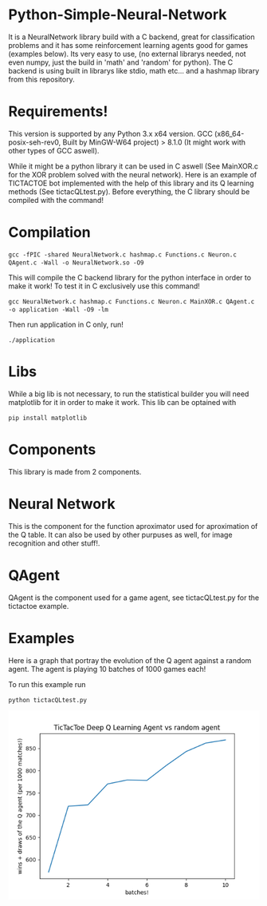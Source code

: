 # Python-Simple-Neural-Network
It is a NeuralNetwork library build with a C backend, great for classification problems and it has some reinforcement learning agents good for games (examples below).
Its very easy to use, (no external librarys needed, not even numpy, just the build in 'math' and 'random' for python).
The C backend is using built in librarys like stdio, math etc... and a hashmap library from this repository.

# Requirements!
This version is supported by any Python 3.x x64 version.
GCC (x86_64-posix-seh-rev0, Built by MinGW-W64 project) > 8.1.0 (It might work with other types of GCC aswell).

While it might be a python library it can be used in C aswell (See MainXOR.c for the XOR problem solved with the neural network).
Here is an example of TICTACTOE bot implemented with the help of this library and its Q learning methods (See tictacQLtest.py).
Before everything, the C library should be compiled with the command!

# Compilation

    gcc -fPIC -shared NeuralNetwork.c hashmap.c Functions.c Neuron.c QAgent.c -Wall -o NeuralNetwork.so -O9

This will compile the C backend library for the python interface in order to make it work!
To test it in C exclusively use this command!

    gcc NeuralNetwork.c hashmap.c Functions.c Neuron.c MainXOR.c QAgent.c -o application -Wall -O9 -lm

Then run application in C only, run!

    ./application

# Libs
While a big lib is not necessary, to run the statistical builder you will need matplotlib for it in order to make it work.
This lib can be optained with

    pip install matplotlib

# Components
This library is made from 2 components.
# Neural Network
This is the component for the function aproximator used for aproximation of the Q table.
It can also be used by other purpuses as well, for image recognition and other stuff!.
# QAgent
QAgent is the component used for a game agent, see tictacQLtest.py for the tictactoe example.

# Examples
Here is a graph that portray the evolution of the Q agent against a random agent.
The agent is playing 10 batches of 1000 games each!

To run this example run

    python tictacQLtest.py

![alt text](Plots/TicTacToe_wins.png)

